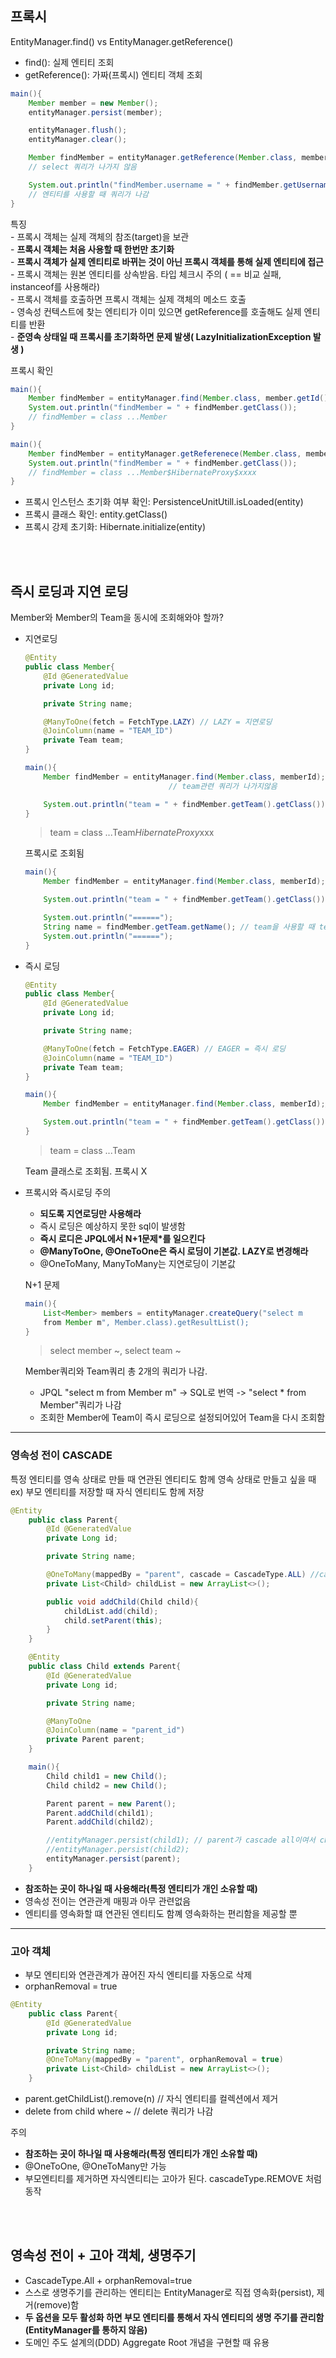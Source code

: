 ## 프록시   
EntityManager.find() vs EntityManager.getReference()    
- find(): 실제 엔티티 조회   
- getReference(): 가짜(프록시) 엔티티 객체 조회     
```java     
main(){
    Member member = new Member();
    entityManager.persist(member);

    entityManager.flush();
    entityManager.clear();

    Member findMember = entityManager.getReference(Member.class, member.getId());   
    // select 쿼리가 나가지 않음

    System.out.println("findMember.username = " + findMember.getUsername());
    // 엔티티를 사용할 때 쿼리가 나감
}
```     
특징    
    - 프록시 객체는 실제 객체의 참조(target)을 보관     
    - <b>프록시 객체는 처음 사용할 때 한번만 초기화</b>     
    - <b>프록시 객체가 실제 엔티티로 바뀌는 것이 아닌 프록시 객체를 통해 실제 엔티티에 접근</b>     
    - 프록시 객체는 원본 엔티티를 상속받음. 타입 체크시 주의 ( == 비교 실패, instanceof를 사용해라)   
    - 프록시 객체를 호출하면 프록시 객체는 실제 객체의 메소드 호출      
    - 영속성 컨텍스트에 찾는 엔티티가 이미 있으면 getReference를 호출해도 실제 엔티티를 반환        
    - <b>준영속 상태일 때 프록시를 초기화하면 문제 발생( LazyInitializationException 발생 )</b>       

프록시 확인     
```java     
main(){
    Member findMember = entityManager.find(Member.class, member.getId());
    System.out.println("findMember = " + findMember.getClass());
    // findMember = class ...Member
}
```     
```java     
main(){
    Member findMember = entityManager.getReferenece(Member.class, member.getId());
    System.out.println("findMember = " + findMember.getClass());
    // findMember = class ...Member$HibernateProxy$xxxx
}
```     
- 프록시 인스턴스 초기화 여부 확인: PersistenceUnitUtill.isLoaded(entity)       
- 프록시 클래스 확인: entity.getClass()     
- 프록시 강제 초기화: Hibernate.initialize(entity)      

<br><br>

## 즉시 로딩과 지연 로딩    
Member와 Member의 Team을 동시에 조회해와야 할까?    
- 지연로딩     
    ```java     
    @Entity
	public class Member{
		@Id @GeneratedValue
		private Long id;

		private String name;

		@ManyToOne(fetch = FetchType.LAZY) // LAZY = 지연로딩
		@JoinColumn(name = "TEAM_ID")
		private Team team;
	}

	main(){
		Member findMember = entityManager.find(Member.class, memberId);
									// team관련 쿼리가 나가지않음

		System.out.println("team = " + findMember.getTeam().getClass());
	}
    ```     
    > team = class ...Team$HibernateProxy$xxx   
    
    프록시로 조회됨     
    ```java     
    main(){
		Member findMember = entityManager.find(Member.class, memberId);

		System.out.println("team = " + findMember.getTeam().getClass());

		System.out.println("======");
		String name = findMember.getTeam.getName(); // team을 사용할 때 team을 초기화(조회) 함
		System.out.println("======");
	}
    ```
- 즉시 로딩     
    ```java     
    @Entity
	public class Member{
		@Id @GeneratedValue
		private Long id;

		private String name;

		@ManyToOne(fetch = FetchType.EAGER) // EAGER = 즉시 로딩
		@JoinColumn(name = "TEAM_ID")
		private Team team;
	}

	main(){
		Member findMember = entityManager.find(Member.class, memberId);// member와 team을 join해서 조회     

		System.out.println("team = " + findMember.getTeam().getClass());
	}
    ```     
    > team = class ...Team      

    Team 클래스로 조회됨. 프록시 X

- 프록시와 즉시로딩 주의    
    - <b>되도록 지연로딩만 사용해라</b>     
    - 즉시 로딩은 예상하지 못한 sql이 발생함        
    - <b>즉시 로디은 JPQL에서 N+1문제*를 일으킨다</b>       
    - <b>@ManyToOne, @OneToOne은 즉시 로딩이 기본값. LAZY로 변경해라</b>        
    - @OneToMany, ManyToMany는 지연로딩이 기본값    

    N+1 문제
    ```java     
    main(){
		List<Member> members = entityManager.createQuery("select m 
		from Member m", Member.class).getResultList();
	}
    ```
    > select member ~, select team ~    

    Member쿼리와 Team쿼리 총 2개의 쿼리가 나감.
    - JPQL "select m from Member m" -> SQL로 번역 -> "select * from Member"쿼리가 나감      
    - 조회한 Member에 Team이 즉시 로딩으로 설정되어있어 Team을 다시 조회함
---
### 영속성 전이 CASCADE
특정 엔티티를 영속 상태로 만들 때 연관된 엔티티도 함께 영속 상태로 만들고 싶을 때       
ex) 부모 엔티티를 저장할 때 자식 엔티티도 함께 저장
```java     
@Entity
	public class Parent{
		@Id @GeneratedValue
		private Long id;

		private String name;

		@OneToMany(mappedBy = "parent", cascade = CascadeType.ALL) //cascade
		private List<Child> childList = new ArrayList<>();

		public void addChild(Child child){
			childList.add(child);
			child.setParent(this);
		}
	}

	@Entity
	public class Child extends Parent{
		@Id @GeneratedValue
		private Long id;

		private String name;

		@ManyToOne
		@JoinColumn(name = "parent_id")
		private Parent parent;
	}

	main(){
		Child child1 = new Child();
		Child child2 = new Child();

		Parent parent = new Parent();
		Parent.addChild(child1);
		Parent.addChild(child2);

		//entityManager.persist(child1); // parent가 cascade all이여서 child도 영속 상태가 됨
		//entityManager.persist(child2);
		entityManager.persist(parent);
	}
```     
- <b>참조하는 곳이 하나일 때 사용해라(특정 엔티티가 개인 소유할 때)</b>     
- 영속성 전이는 연관관계 매핑과 아무 관련없음       
- 엔티티를 영속화할 떄 연관된 엔티티도 함꼐 영속화하는 편리함을 제공할 뿐       

---
### 고아 객체
- 부모 엔티티와 연관관계가 끊어진 자식 엔티티를 자동으로 삭제   
- orphanRemoval = true
```java
@Entity
	public class Parent{
		@Id @GeneratedValue
		private Long id;

		private String name;
		@OneToMany(mappedBy = "parent", orphanRemoval = true)
		private List<Child> childList = new ArrayList<>();
	}
```     

- parent.getChildList().remove(n) // 자식 엔티티를 컬렉션에서 제거      
- delete from child where ~ // delete 쿼리가 나감       

주의    
- <b>참조하는 곳이 하나일 때 사용해라(특정 엔티티가 개인 소유할 때)</b>     
- @OneToOne, @OneToMany만 가능  
- 부모엔티티를 제거하면 자식엔티티는 고아가 된다. cascadeType.REMOVE 처럼 동작      

<br><br>

## 영속성 전이 + 고아 객체, 생명주기    
- CascadeType.All + orphanRemoval=true      
- 스스로 생명주기를 관리하는 엔티티는 EntityManager로 직접 영속화(persist), 제거(remove)함      
- <b>두 옵션을 모두 활성화 하면 부모 엔티티를 통해서 자식 엔티티의 생명 주기를 관리함(EntityManager를 통하지 않음)</b>      
- 도메인 주도 설계의(DDD) Aggregate Root 개념을 구현할 때 유용